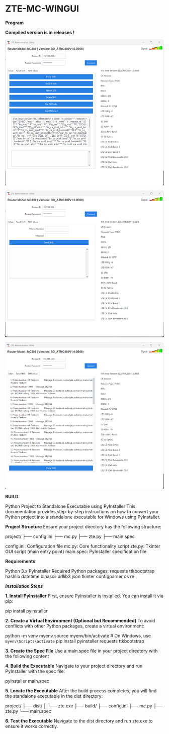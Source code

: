 # ZTE-MC-WINGUI

**Program**

**Compiled version is in releases !**

![enter image description here](https://raw.githubusercontent.com/Kajkac/ZTE-MC-WINGUI/main/img/1.png)

![enter image description here](https://raw.githubusercontent.com/Kajkac/ZTE-MC-WINGUI/main/img/2.png)

![enter image description here](https://raw.githubusercontent.com/Kajkac/ZTE-MC-WINGUI/main/img/3.png)

**BUILD**

Python Project to Standalone Executable using PyInstaller
This documentation provides step-by-step instructions on how to convert your Python project into a standalone executable for Windows using PyInstaller.

**Project Structure**
Ensure your project directory has the following structure:

project/
├── config.ini
├── mc.py
├── zte.py
├── main.spec

config.ini: Configuration file
mc.py: Core functionality script
zte.py: Tkinter GUI script (main entry point)
main.spec: PyInstaller specification file

**Requirements**

Python 3.x
PyInstaller
Required Python packages:
requests
ttkbootstrap
hashlib
datetime
binascii
urllib3
json
tkinter
configparser
os
re

***Installation Steps***

**1. Install PyInstaller**
First, ensure PyInstaller is installed. You can install it via pip:

pip install pyinstaller

**2. Create a Virtual Environment (Optional but Recommended)**
To avoid conflicts with other Python packages, create a virtual environment:

python -m venv myenv
source myenv/bin/activate  # On Windows, use `myenv\Scripts\activate`
pip install pyinstaller requests ttkbootstrap

**3. Create the Spec File**
Use a main.spec file in your project directory with the following content

**4. Build the Executable**
Navigate to your project directory and run PyInstaller with the spec file:

pyinstaller main.spec

**5. Locate the Executable**
After the build process completes, you will find the standalone executable in the dist directory:

project/
├── dist/
│   └── zte.exe
├── build/
├── config.ini
├── mc.py
├── zte.py
└── main.spec

**6. Test the Executable**
Navigate to the dist directory and run zte.exe to ensure it works correctly.
